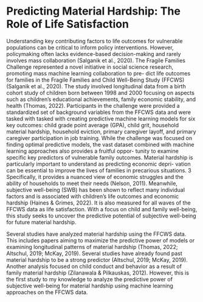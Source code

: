# Predicting Material Hardship: The Role of Life Satisfaction

Understanding key contributing factors to life outcomes for vulnerable populations can be critical to inform policy interventions. However, policymaking often lacks evidence-based decision-making and rarely involves mass collaboration (Salganik et al., 2020). The Fragile Families Challenge represented a novel initiative in social science research, promoting mass machine learning collaboration to pre- dict life outcomes for families in the Fragile Families and Child Well-Being Study (FFCWS) (Salganik et al., 2020). The study involved longitudinal data from a birth cohort study of children born between 1998 and 2000 focusing on aspects such as children’s educational achievements, family economic stability, and health (Thomas, 2022). Participants in the challenge were provided a standardized set of background variables from the FFCWS data and were tasked with tasked with creating predictive machine learning models for six key outcomes: child grade point average (GPA), child grit, household material hardship, household eviction, primary caregiver layoff, and primary caregiver participation in job training.
While the challenge was focused on finding optimal predictive models, the vast dataset combined with machine learning approaches also provides a fruitful oppor- tunity to examine specific key predictors of vulnerable family outcomes. Material hardship is particularly important to understand as predicting economic depri- vation can be essential to improve the lives of families in precarious situations.
3
Specifically, it provides a nuanced view of economic struggles and the ability of households to meet their needs (Nelson, 2011). Meanwhile, subjective well-being (SWB) has been shown to reflect many individual factors and is associated with children’s life outcomes and economic hardship (Haines & Grimes, 2022). It is also measured for all waves of the FFCWS data as life satisfaction. With a focus on child and family well-being, this study seeks to uncover the predictive potential of subjective well-being for future material hardship.

Several studies have analyzed material hardship using the FFCWS data. This includes papers aiming to maximize the predictive power of models or examining longitudinal patterns of material hardship (Thomas, 2022; Altschul, 2019; McKay, 2019). Several studies have already found past material hardship to be a strong predictor (Altschul, 2019; McKay, 2019). Another analysis focused on child conduct and behavior as a result of family material hardship (Zilanawala & Pilkauskas, 2012). However, this is the first study to my knowledge to analyze the predictive power of subjective well-being for material hardship using machine learning approaches on the FFCWS data.
